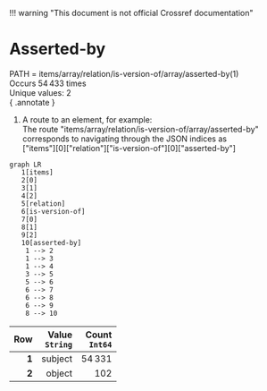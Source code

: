 !!! warning "This document is not official Crossref documentation"
# Asserted-by
PATH = items/array/relation/is-version-of/array/asserted-by(1)  
Occurs 54 433 times  
Unique values: 2  
{ .annotate }

1. A route to an element, for example:  
   The route "items/array/relation/is-version-of/array/asserted-by" corresponds to navigating through the JSON indices as  
   ["items"][0]["relation"]["is-version-of"][0]["asserted-by"]  

```mermaid
graph LR
   1[items]
   2[0]
   3[1]
   4[2]
   5[relation]
   6[is-version-of]
   7[0]
   8[1]
   9[2]
   10[asserted-by]
    1 --> 2
    1 --> 3
    1 --> 4
    3 --> 5
    5 --> 6
    6 --> 7
    6 --> 8
    6 --> 9
    8 --> 10
```

| **Row** | **Value**<br>`String` | **Count**<br>`Int64` |
|--------:|----------------------:|---------------------:|
| **1**   | subject               | 54 331               |
| **2**   | object                | 102                  |

